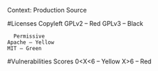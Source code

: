 Context: Production Source 

#Licenses
      Copyleft 
	GPLv2 – Red 
	GPLv3 – Black

      Permissive 
	Apache – Yellow
	MIT – Green 

#Vulnerabilities 
      Scores
	0<X<6 – Yellow
	X>6 – Red 
